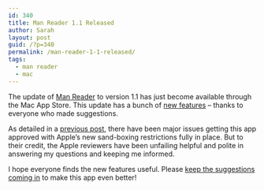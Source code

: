 ```yaml
---
id: 340
title: Man Reader 1.1 Released
author: Sarah
layout: post
guid: /?p=340
permalink: /man-reader-1-1-released/
tags:
  - man reader
  - mac
---
```

The update of [Man Reader][1] to version 1.1 has just become available through the Mac App Store. This update has a bunch of [new features][2] &#8211; thanks to everyone who made suggestions.

As detailed in a [previous post][3], there have been major issues getting this app approved with Apple&#8217;s new sand-boxing restrictions fully in place. But to their credit, the Apple reviewers have been unfailing helpful and polite in answering my questions and keeping me informed.

I hope everyone finds the new features useful. Please [keep the suggestions coming in][4] to make this app even better!

 [1]: /manreader/ "Man Reader"
 [2]: /manreader/#new_features
 [3]: /sandboxing-and-the-mac-app-store/
 [4]: mailto:sarah@troz.net?subject=Man%20Reader